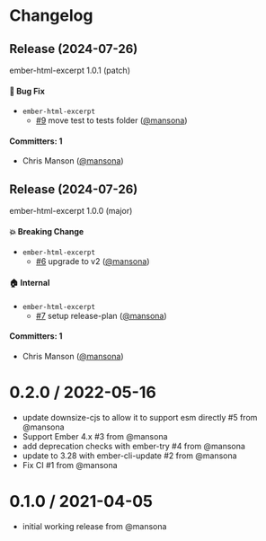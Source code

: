 # Changelog

## Release (2024-07-26)

ember-html-excerpt 1.0.1 (patch)

#### :bug: Bug Fix
* `ember-html-excerpt`
  * [#9](https://github.com/mansona/ember-html-excerpt/pull/9) move test to tests folder ([@mansona](https://github.com/mansona))

#### Committers: 1
- Chris Manson ([@mansona](https://github.com/mansona))

## Release (2024-07-26)

ember-html-excerpt 1.0.0 (major)

#### :boom: Breaking Change
* `ember-html-excerpt`
  * [#6](https://github.com/mansona/ember-html-excerpt/pull/6) upgrade to v2 ([@mansona](https://github.com/mansona))

#### :house: Internal
* `ember-html-excerpt`
  * [#7](https://github.com/mansona/ember-html-excerpt/pull/7) setup release-plan ([@mansona](https://github.com/mansona))

#### Committers: 1
- Chris Manson ([@mansona](https://github.com/mansona))

0.2.0 / 2022-05-16
==================
* update downsize-cjs to allow it to support esm directly #5 from @mansona
* Support Ember 4.x #3 from @mansona
* add deprecation checks with ember-try #4 from @mansona
* update to 3.28 with ember-cli-update #2 from @mansona
* Fix CI #1 from @mansona

0.1.0 / 2021-04-05
==================
* initial working release from @mansona
